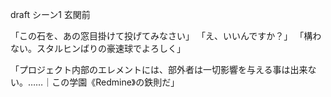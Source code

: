 draft シーン1 玄関前




「この石を、あの窓目掛けて投げてみなさい」
「え、いいんですか？」
「構わない。スタルヒンばりの豪速球でよろしく」





「プロジェクト内部のエレメントには、部外者は一切影響を与える事は出来ない。……｜この学園《Redmine》の鉄則だ」
